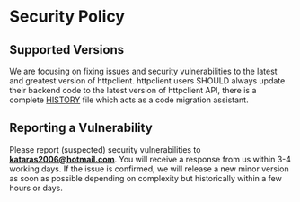 # Security Policy

## Supported Versions

We are focusing on fixing issues and security vulnerabilities to the latest and greatest version of httpclient.
httpclient users SHOULD always update their backend code to the latest version of httpclient API, there is a complete [HISTORY](https://github.com/kataras/httpclient/blob/main/HISTORY.md) file
which acts as a code migration assistant.

## Reporting a Vulnerability

Please report (suspected) security vulnerabilities to
**[kataras2006@hotmail.com](mailto:kataras2006@hotmail.com)**. You will receive a response from
us within 3-4 working days. If the issue is confirmed, we will release a new minor version as soon
as possible depending on complexity but historically within a few hours or days.
